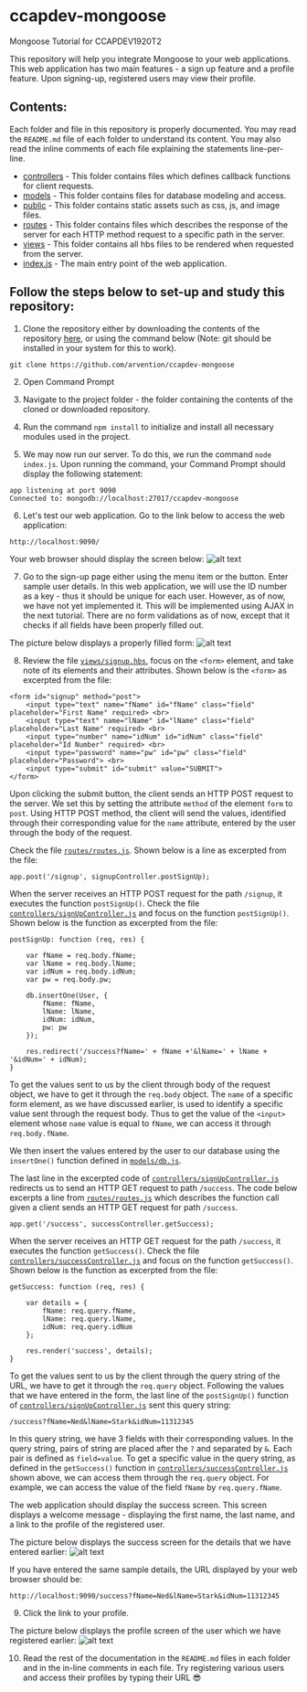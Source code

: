 # ccapdev-mongoose

Mongoose Tutorial for CCAPDEV1920T2

This repository will help you integrate Mongoose to your web applications. This web application has two main features - a sign up feature and a profile feature. Upon signing-up, registered users may view their profile.

## Contents:

Each folder and file in this repository is properly documented. You may read the `README.md` file of each folder to understand its content. You may also read the inline comments of each file explaining the statements line-per-line.

- [controllers](https://github.com/arvention/ccapdev-mongoose/tree/master/controllers) - This folder contains files which defines callback functions for client requests.
- [models](https://github.com/arvention/ccapdev-mongoose/tree/master/models) - This folder contains files for database modeling and access.
- [public](https://github.com/arvention/ccapdev-mongoose/tree/master/public) - This folder contains static assets such as css, js, and image files.
- [routes](https://github.com/arvention/ccapdev-mongoose/tree/master/routes) - This folder contains files which describes the response of the server for each HTTP method request to a specific path in the server.
- [views](https://github.com/arvention/ccapdev-mongoose/tree/master/views) - This folder contains all hbs files to be rendered when requested from the server.
- [index.js](https://github.com/arvention/ccapdev-mongoose/blob/master/index.js) - The main entry point of the web application.

## Follow the steps below to set-up and study this repository:

1. Clone the repository either by downloading the contents of the repository [here](https://github.com/arvention/ccapdev-mongoose/archive/master.zip), or using the command below (Note: git should be installed in your system for this to work).

```
git clone https://github.com/arvention/ccapdev-mongoose
```

2. Open Command Prompt
3. Navigate to the project folder - the folder containing the contents of the cloned or downloaded repository.
4. Run the command `npm install` to initialize and install all necessary modules used in the project.

5. We may now run our server. To do this, we run the command `node index.js`. Upon running the command, your Command Prompt should display the following statement:

```
app listening at port 9090
Connected to: mongodb://localhost:27017/ccapdev-mongoose
```

6. Let's test our web application. Go to the link below to access the web application:

```
http://localhost:9090/
```

Your web browser should display the screen below:
![alt text](https://github.com/arvention/ccapdev-mongoose/blob/master/index.png "Index Page")

7. Go to the sign-up page either using the menu item or the button. Enter sample user details. In this web application, we will use the ID number as a key - thus it should be unique for each user. However, as of now, we have not yet implemented it. This will be implemented using AJAX in the next tutorial. There are no form validations as of now, except that it checks if all fields have been properly filled out.

The picture below displays a properly filled form:
![alt text](https://github.com/arvention/ccapdev-mongoose/blob/master/signup.png "Sign-up Page")

8. Review the file [`views/signup.hbs`](https://github.com/arvention/ccapdev-mongoose/blob/master/views/signup.hbs), focus on the `<form>` element, and take note of its elements and their attributes. Shown below is the `<form>` as excerpted from the file:

```
<form id="signup" method="post">
    <input type="text" name="fName" id="fName" class="field" placeholder="First Name" required> <br>
    <input type="text" name="lName" id="lName" class="field" placeholder="Last Name" required> <br>
    <input type="number" name="idNum" id="idNum" class="field" placeholder="Id Number" required> <br>
    <input type="password" name="pw" id="pw" class="field" placeholder="Password"> <br>
    <input type="submit" id="submit" value="SUBMIT">
</form>
```

Upon clicking the submit button, the client sends an HTTP POST request to the server. We set this by setting the attribute `method` of the element `form` to `post`. Using HTTP POST method, the client will send the values, identified through their corresponding value for the `name` attribute, entered by the user through the body of the request.

Check the file [`routes/routes.js`](https://github.com/arvention/ccapdev-mongoose/blob/master/routes/routes.js). Shown below is a line as excerpted from the file:

```
app.post('/signup', signupController.postSignUp);
```

When the server receives an HTTP POST request for the path `/signup`, it executes the function `postSignUp()`. Check the file [`controllers/signUpController.js`](https://github.com/arvention/ccapdev-mongoose/blob/master/controllers/signUpController.js) and focus on the function `postSignUp()`. Shown below is the function as excerpted from the file:

```
postSignUp: function (req, res) {

    var fName = req.body.fName;
    var lName = req.body.lName;
    var idNum = req.body.idNum;
    var pw = req.body.pw;

    db.insertOne(User, {
        fName: fName,
        lName: lName,
        idNum: idNum,
        pw: pw
    });

    res.redirect('/success?fName=' + fName +'&lName=' + lName + '&idNum=' + idNum);
}
```

To get the values sent to us by the client through body of the request object, we have to get it through the `req.body` object. The `name` of a specific form element, as we have discussed earlier, is used to identify a specific value sent through the request body. Thus to get the value of the `<input>` element whose `name` value is equal to `fName`, we can access it through `req.body.fName`.

We then insert the values entered by the user to our database using the `insertOne()` function defined in [`models/db.js`](https://github.com/arvention/ccapdev-mongoose/blob/master/models/db.js).

The last line in the excerpted code of [`controllers/signUpController.js`](https://github.com/arvention/ccapdev-mongoose/blob/master/controllers/signUpController.js) redirects us to send an HTTP GET request to path `/success`. The code below excerpts a line from [`routes/routes.js`](https://github.com/arvention/ccapdev-mongoose/blob/master/routes/routes.js) which describes the function call given a client sends an HTTP GET request for path `/success`.

```
app.get('/success', successController.getSuccess);
```

When the server receives an HTTP GET request for the path `/success`, it executes the function `getSuccess()`. Check the file [`controllers/successController.js`](https://github.com/arvention/ccapdev-mongoose/blob/master/controllers/successController.js) and focus on the function `getSuccess()`. Shown below is the function as excerpted from the file:

```
getSuccess: function (req, res) {

    var details = {
        fName: req.query.fName,
        lName: req.query.lName,
        idNum: req.query.idNum
    };

    res.render('success', details);
}
```

To get the values sent to us by the client through the query string of the URL, we have to get it through the `req.query` object. Following the values that we have entered in the form, the last line of the `postSignUp()` function of [`controllers/signUpController.js`](https://github.com/arvention/ccapdev-mongoose/blob/master/controllers/signUpController.js) sent this query string:

```
/success?fName=Ned&lName=Stark&idNum=11312345
```

In this query string, we have 3 fields with their corresponding values. In the query string, pairs of string are placed after the `?` and separated by `&`. Each pair is defined as `field=value`. To get a specific value in the query string, as defined in the `getSuccess()` function in [`controllers/successController.js`](https://github.com/arvention/ccapdev-mongoose/blob/master/controllers/successController.js) shown above, we can access them through the `req.query` object. For example, we can access the value of the field `fName` by `req.query.fName`.

The web application should display the success screen. This screen displays a welcome message - displaying the first name, the last name, and a link to the profile of the registered user.

The picture below displays the success screen for the details that we have entered earlier:
![alt text](https://github.com/arvention/ccapdev-mongoose/blob/master/success.png "Success Page")

If you have entered the same sample details, the URL displayed by your web browser should be:

```
http://localhost:9090/success?fName=Ned&lName=Stark&idNum=11312345
```

9. Click the link to your profile.

The picture below displays the profile screen of the user which we have registered earlier:
![alt text](https://github.com/arvention/ccapdev-mongoose/blob/master/profile.png "Success Page")

10. Read the rest of the documentation in the `README.md` files in each folder and in the in-line comments in each file. Try registering various users and access their profiles by typing their URL :sunglasses:
